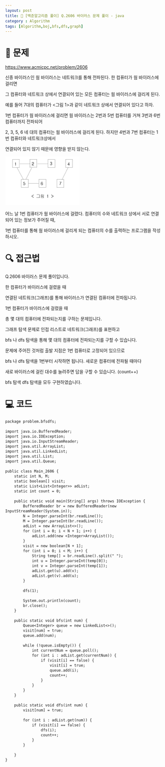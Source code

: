 ```yaml
---
layout: post
title: 📖 [백준알고리즘 풀이] Q.2606 바이러스 문제 풀이 - java
category : Algorithm
tags: [Algorithm,boj,bfs,dfs,graph]
---
```

# 📖 문제
https://www.acmicpc.net/problem/2606

신종 바이러스인 웜 바이러스는 네트워크를 통해 전파된다. 한 컴퓨터가 웜 바이러스에 걸리면

그 컴퓨터와 네트워크 상에서 연결되어 있는 모든 컴퓨터는 웜 바이러스에 걸리게 된다.

예를 들어 7대의 컴퓨터가 <그림 1>과 같이 네트워크 상에서 연결되어 있다고 하자.

1번 컴퓨터가 웜 바이러스에 걸리면 웜 바이러스는 2번과 5번 컴퓨터를 거쳐 3번과 6번 컴퓨터까지 전파되어

2, 3, 5, 6 네 대의 컴퓨터는 웜 바이러스에 걸리게 된다. 하지만 4번과 7번 컴퓨터는 1번 컴퓨터와 네트워크상에서

연결되어 있지 않기 때문에 영향을 받지 않는다.

![example](/images/2021-2-6/example.png)

어느 날 1번 컴퓨터가 웜 바이러스에 걸렸다. 컴퓨터의 수와 네트워크 상에서 서로 연결되어 있는 정보가 주어질 때,

1번 컴퓨터를 통해 웜 바이러스에 걸리게 되는 컴퓨터의 수를 출력하는 프로그램을 작성하시오.

# 🔍 접근법

Q.2606 바이러스 문제 풀이입니다.

한 컴퓨터가 바이러스에 걸렸을 때

연결된 네트워크(그래프)를 통해 바이러스가 연결된 컴퓨터에 전파됩니다.

1번 컴퓨터가 바이러스에 걸렸을 때

총 몇 대의 컴퓨터에 전파되는지를 구하는 문제입니다.

그래프 탐색 문제로 인접 리스트로 네트워크(그래프)를 표현하고

bfs 나 dfs 탐색을 통해 몇 대의 컴퓨터에 전파되는지를 구할 수 있습니다.

문제에 주어진 것처럼 출발 지점은 1번 컴퓨터로 고정되어 있으므로

bfs 나 dfs 탐색을 1번부터 시작하면 됩니다. 새로운 컴퓨터에 전파될 때마다

새로 바이러스에 걸린 대수를 늘려주면 답을 구할 수 있습니다. (count++)

bfs 탐색 dfs 탐색을 모두 구현하였습니다.
                
# 💻 코드

```
package problem.bfsdfs;

import java.io.BufferedReader;
import java.io.IOException;
import java.io.InputStreamReader;
import java.util.ArrayList;
import java.util.LinkedList;
import java.util.List;
import java.util.Queue;

public class Main_2606 {
    static int N, M;
    static boolean[] visit;
    static List<List<Integer>> adList;
    static int count = 0;

    public static void main(String[] args) throws IOException {
        BufferedReader br = new BufferedReader(new InputStreamReader(System.in));
        N = Integer.parseInt(br.readLine());
        M = Integer.parseInt(br.readLine());
        adList = new ArrayList<>();
        for (int i = 0; i < N + 1; i++) {
            adList.add(new <Integer>ArrayList());
        }
        visit = new boolean[N + 1];
        for (int i = 0; i < M; i++) {
            String temp[] = br.readLine().split(" ");
            int u = Integer.parseInt(temp[0]);
            int v = Integer.parseInt(temp[1]);
            adList.get(u).add(v);
            adList.get(v).add(u);
        }

        dfs(1);

        System.out.println(count);
        br.close();
    }

    public static void bfs(int num) {
        Queue<Integer> queue = new LinkedList<>();
        visit[num] = true;
        queue.add(num);

        while (!queue.isEmpty()) {
            int currentNum = queue.poll();
            for (int i : adList.get(currentNum)) {
                if (visit[i] == false) {
                    visit[i] = true;
                    queue.add(i);
                    count++;
                }
            }
        }
    }

    public static void dfs(int num) {
        visit[num] = true;

        for (int i : adList.get(num)) {
            if (visit[i] == false) {
                dfs(i);
                count++;
            }
        }

    }
}

```